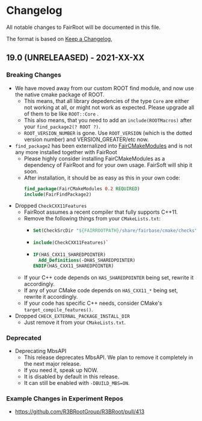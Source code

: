 # Changelog

All notable changes to FairRoot will be documented in this file.

The format is based on [Keep a Changelog](https://keepachangelog.com/en/1.0.0/),

## 19.0 (UNRELEAASED) - 2021-XX-XX

### Breaking Changes
* We have moved away from our custom ROOT find module, and now use the native cmake package of ROOT.
  * This means, that all library depedencies of the type `Core` are either not working at all, or might not work as expected. Please upgrade all of them to be like `ROOT::Core` .
  * This also means, that you need to add an `include(ROOTMacros)` after your `find_package2(? ROOT ?)`.
  * `ROOT_VERSION_NUMBER` is gone. Use `ROOT_VERSION` (which is the dotted version number) and VERSION_GREATER/etc now.
* `find_package2` has been externalized into [FairCMakeModules](https://github.com/FairRootGroup/FairCMakeModules) and is not any more installed together with FairRoot
  * Please highly consider installing FairCMakeModules as a dependency of FairRoot and for your own usage. FairSoft will ship it soon.
  * After installation, it should be as easy as this in your own code:
    ```cmake
    find_package(FairCMakeModules 0.2 REQUIRED)
    include(FairFindPackage2)
    ```
* Dropped `CheckCXX11Features`
  * FairRoot assumes a recent compiler that fully supports C++11.
  * Remove the following things from your `CMakeLists.txt`:
    * ```cmake
      Set(CheckSrcDir "${FAIRROOTPATH}/share/fairbase/cmake/checks")`
      ```
    * ```cmake
      include(CheckCXX11Features)`
      ```
    * ```cmake
      IF(HAS_CXX11_SHAREDPOINTER)
        Add_Definitions(-DHAS_SHAREDPOINTER)
      ENDIF(HAS_CXX11_SHAREDPOINTER)
      ```
  * If your C++ code depends on `HAS_SHAREDPOINTER` being set, rewrite it accordingly.
  * If any of your CMake code depends on `HAS_CXX11_*` being set, rewrite it accordingly.
  * If your code has specific C++ needs, consider CMake's `target_compile_features()`.
* Dropped `CHECK_EXTERNAL_PACKAGE_INSTALL_DIR`
  * Just remove it from your `CMakeLists.txt`.

### Deprecated
* Deprecating MbsAPI
  * This release deprecates MbsAPI. We plan to remove it completely in the next major release.
  * If you need it, speak up NOW.
  * It is disabled by default in this release.
  * It can still be enabled with `-DBUILD_MBS=ON`.

### Example Changes in Experiment Repos
* https://github.com/R3BRootGroup/R3BRoot/pull/413
